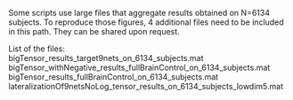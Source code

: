 Some scripts use large files that aggregate results obtained on N=6134 subjects.
To reproduce those figures, 4 additional files need to be included in this path. They can be shared upon request.

List of the files:  
bigTensor_results_target9nets_on_6134_subjects.mat  
bigTensor_withNegative_results_fullBrainControl_on_6134_subjects.mat  
bigTensor_results_fullBrainControl_on_6134_subjects.mat  
lateralizationOf9netsNoLog_tensor_results_on_6134_subjects_lowdim5.mat  


